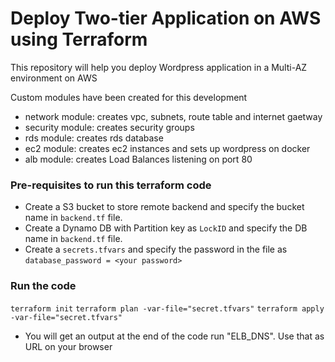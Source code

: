 # Deploy Two-tier Application on AWS using Terraform

This repository will help you deploy Wordpress application in a Multi-AZ environment on AWS

Custom modules have been created for this development
- network module: creates vpc, subnets, route table and internet gaetway
- security module: creates security groups
- rds module: creates rds database
- ec2 module: creates ec2 instances and sets up wordpress on docker
- alb module: creates Load Balances listening on port 80

### Pre-requisites to run this terraform code
- Create a S3 bucket to store remote backend and specify the bucket name in ```backend.tf``` file.
- Create a Dynamo DB with Partition key as ```LockID``` and specify the DB name in ```backend.tf``` file.
- Create a ```secrets.tfvars``` and specify the password in the file as ```database_password = <your password>```

### Run the code
```terraform init```
```terraform plan -var-file="secret.tfvars"```
```terraform apply -var-file="secret.tfvars"```

- You will get an output at the end of the code run "ELB_DNS". Use that as URL on your browser